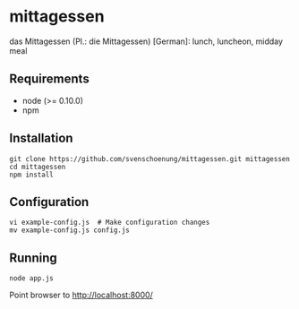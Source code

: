 # mittagessen

das Mittagessen (Pl.: die Mittagessen) [German]: lunch, luncheon, midday meal

## Requirements

* node (>= 0.10.0)
* npm 

## Installation

```
git clone https://github.com/svenschoenung/mittagessen.git mittagessen
cd mittagessen
npm install
``` 

## Configuration

``` 
vi example-config.js  # Make configuration changes
mv example-config.js config.js
``` 

## Running

``` 
node app.js
``` 

Point browser to <a href="http://localhost:8000/">http://localhost:8000/</a>
